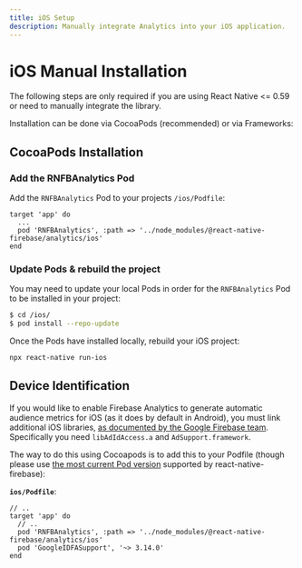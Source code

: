 ```yaml
---
title: iOS Setup
description: Manually integrate Analytics into your iOS application.
---
```


# iOS Manual Installation

The following steps are only required if you are using React Native <= 0.59 or need to manually integrate the library.

Installation can be done via CocoaPods (recommended) or via Frameworks:

## CocoaPods Installation

### Add the RNFBAnalytics Pod

Add the `RNFBAnalytics` Pod to your projects `/ios/Podfile`:

```ruby{3}
target 'app' do
  ...
  pod 'RNFBAnalytics', :path => '../node_modules/@react-native-firebase/analytics/ios'
end
```

### Update Pods & rebuild the project

You may need to update your local Pods in order for the `RNFBAnalytics` Pod to be installed in your project:

```bash
$ cd /ios/
$ pod install --repo-update
```

Once the Pods have installed locally, rebuild your iOS project:

```bash
npx react-native run-ios
```

## Device Identification

If you would like to enable Firebase Analytics to generate automatic audience metrics for iOS (as it does by default in Android), you must link additional iOS libraries, [as documented by the Google Firebase team](https://support.google.com/firebase/answer/6318039). Specifically you need `libAdIdAccess.a` and `AdSupport.framework`.

The way to do this using Cocoapods is to add this to your Podfile (though please use [the most current Pod version](https://cocoapods.org/pods/GoogleIDFASupport) supported by react-native-firebase):

**`ios/Podfile`**:

```ruby{5}
// ..
target 'app' do
  // ..
  pod 'RNFBAnalytics', :path => '../node_modules/@react-native-firebase/analytics/ios'
  pod 'GoogleIDFASupport', '~> 3.14.0'
end
```
